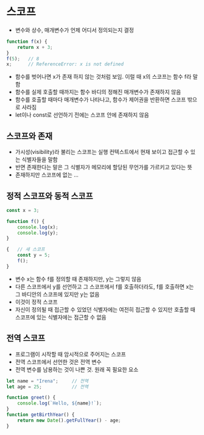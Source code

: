 # 스코프
- 변수와 상수, 매개변수가 언제 어디서 정의되는지 결정
```javascript
function f(x) {
    return x + 3;
}
f(5);   // 8
x;      // ReferenceError: x is not defined
```
- 함수를 벗어나면 x가 존재 하지 않는 것처럼 보임. 이럴 때 x의 스코프는 함수 f라 말함
- 함수를 실제 호출할 때까지는 함수 바디의 정해진 매개변수가 존재하지 않음
- 함수를 호출할 때마다 매개변수가 나타나고, 함수가 제어권을 반환하면 스코프 밖으로 사라짐
- let이나 const로 선언하기 전에는 스코프 안에 존재하지 않음

## 스코프와 존재
- 가시성(visibility)라 불리는 스코프는 실행 컨텍스트에서 현재 보이고 접근할 수 있는 식별자들을 말함
- 반면 존재한다는 말은 그 식별자가 메모리에 할당된 무언가를 가르키고 있다는 뜻
- 존재하지만 스코프에 없는 ...

## 정적 스코프와 동적 스코프
```javascript
const x = 3;

function f() {
    console.log(x);
    console.log(y);
}

{   // 새 스코프
    const y = 5;
    f();
}
```
- 변수 x는 함수 f를 정의할 때 존재하지만, y는 그렇지 않음
- 다른 스코프에서 y를 선언하고 그 스코프에서 f를 호출하더라도, f를 호출하면 x는 그 바디안의 스코프에 있지만 y는 없음
- 이것이 정적 스코프
- 자신이 정의될 때 접근할 수 있었던 식별자에는 여전히 접근할 수 있지만 호출할 때 스코프에 있는 식별자에는 접근할 수 없음

## 전역 스코프
- 프로그램이 시작할 때 암시적으로 주어지는 스코프
- 전역 스코프에서 선언한 것은 전역 변수
- 전역 변수를 남용하는 것이 나쁜 것. 원래 꼭 필요한 요소
```javascript
let name = "Irena";     // 전역
let age = 25;           // 전역

function greet() {
    console.log(`Hello, ${name}!`);
}
function getBirthYear() {
    return new Date().getFullYear() - age;
}
```
